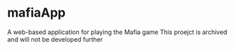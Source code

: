 # mafiaApp
A web-based application for playing the Mafia game
This proejct is archived and will not be developed further
